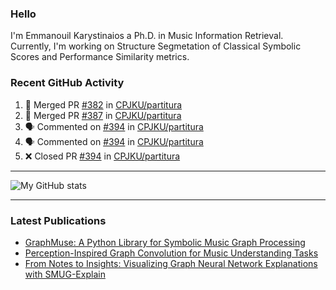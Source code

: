 ### Hello

I'm Emmanouil Karystinaios a Ph.D. in Music Information Retrieval.
Currently, I'm working on Structure Segmetation of Classical Symbolic Scores and Performance Similarity metrics.


### Recent GitHub Activity
  
<!--START_SECTION:activity-->
1. 🎉 Merged PR [#382](https://github.com/CPJKU/partitura/pull/382) in [CPJKU/partitura](https://github.com/CPJKU/partitura)
2. 🎉 Merged PR [#387](https://github.com/CPJKU/partitura/pull/387) in [CPJKU/partitura](https://github.com/CPJKU/partitura)
3. 🗣 Commented on [#394](https://github.com/CPJKU/partitura/pull/394#issuecomment-2428646185) in [CPJKU/partitura](https://github.com/CPJKU/partitura)
4. 🗣 Commented on [#394](https://github.com/CPJKU/partitura/pull/394#issuecomment-2426844395) in [CPJKU/partitura](https://github.com/CPJKU/partitura)
5. ❌ Closed PR [#394](https://github.com/CPJKU/partitura/pull/394) in [CPJKU/partitura](https://github.com/CPJKU/partitura)
<!--END_SECTION:activity-->

---

![My GitHub stats](https://github-readme-stats.vercel.app/api?username=manoskary&show_icons=true&theme=radical)


<!--
**manoskary/manoskary** is a ✨ _special_ ✨ repository because its `README.md` (this file) appears on your GitHub profile.

Here are some ideas to get you started:

- 🔭 I’m currently working on ...
- 🌱 I’m currently learning ...
- 👯 I’m looking to collaborate on ...
- 🤔 I’m looking for help with ...
- 💬 Ask me about ...
- 📫 How to reach me: ...
- 😄 Pronouns: ...
- ⚡ Fun fact: ...
-->

---

### Latest Publications

<!-- BLOG-POST-LIST:START -->
- [GraphMuse: A Python Library for Symbolic Music Graph Processing](https://towardsdatascience.com/graphmuse-a-python-library-for-symbolic-music-graph-processing-40dbd9baf319?source=rss-9d63e988ed0c------2)
- [Perception-Inspired Graph Convolution for Music Understanding Tasks](https://towardsdatascience.com/perception-inspired-graph-convolution-for-music-understanding-tasks-4d2ba1be48e7?source=rss-9d63e988ed0c------2)
- [From Notes to Insights: Visualizing Graph Neural Network Explanations with SMUG-Explain](https://manoskary.medium.com/from-notes-to-insights-visualizing-graph-neural-network-explanations-with-smug-explain-ed41a30e55ed?source=rss-9d63e988ed0c------2)
<!-- BLOG-POST-LIST:END -->

